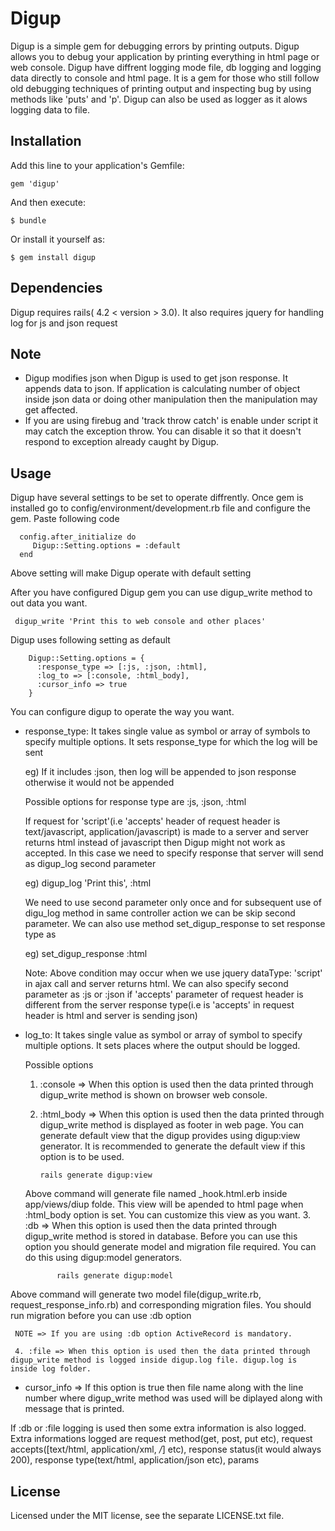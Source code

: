 # Digup

Digup is a simple gem for debugging errors by printing outputs.
Digup allows you to debug your application by printing everything in html page or web console. Digup have diffrent logging mode file, db logging and logging data directly to console and html page.
It is a gem for those who still follow old debugging techniques of printing output and inspecting bug by using methods like 'puts' and 'p'. Digup can also be used as logger as it alows logging data to file.

## Installation

Add this line to your application's Gemfile:

    gem 'digup'

And then execute:

    $ bundle

Or install it yourself as:

    $ gem install digup

## Dependencies
Digup requires rails( 4.2 < version > 3.0). It also requires jquery for handling log for js and json request

## Note
- Digup modifies json when Digup is used to get json response. It appends data to json. If application is calculating number of object inside json data or doing other manipulation then the manipulation may get affected.
- If you are using firebug and 'track throw catch' is enable under script it may catch the exception throw. You can disable it so that it doesn't respond to exception already caught by Digup.

## Usage

Digup have several settings to be set to operate diffrently.
Once gem is installed go to config/environment/development.rb file and configure the gem. Paste following code

      config.after_initialize do
         Digup::Setting.options = :default
      end

Above setting will make Digup operate with default setting

After you have configured Digup gem you can use digup_write method to out data you want.

     digup_write 'Print this to web console and other places'

Digup uses following setting as default

        Digup::Setting.options = {
          :response_type => [:js, :json, :html],
          :log_to => [:console, :html_body],
          :cursor_info => true
        }

You can configure digup to operate the way you want.
- response_type: It takes single value as symbol or array of symbols to specify multiple options. It sets response_type for which the log will be sent

     eg) If it includes :json, then log will be appended to json response otherwise it would not be appended

     Possible options for response type are :js, :json, :html

     If  request for 'script'(i.e 'accepts' header of request header is text/javascript, application/javascript) is made to a server and server returns html instead of javascript then Digup might not work as accepted. In this case we need to specify response that server will send as digup_log second parameter

     eg) digup_log 'Print this', :html

     We need to use second parameter only once and for subsequent use of digu_log method in same controller action we can be skip second parameter. We can also use method set_digup_response to set response type as

     eg) set_digup_response :html

     Note: Above condition may occur when we use jquery dataType: 'script' in ajax call and server returns html. We can also specify second parameter as :js or :json if 'accepts' parameter of request header is different from the server response type(i.e is 'accepts' in request header is html and server is sending json)

- log_to: It takes single value as symbol or array of symbol to specify multiple options. It sets places where the output should be logged.

     Possible options
     1. :console => When this option is used then the data printed through digup_write method is shown on browser web console.
     2. :html_body => When this option is used then the data printed through digup_write method is displayed as footer in web page. You can generate default view that the digup provides using digup:view generator. It is recommended to generate the default view if this option is to be used.

            rails generate digup:view
     Above command will generate file named _hook.html.erb inside app/views/diup folde. This view will be apended to html page when :html_body option is set. You can customize this view as you want.
     3. :db => When this option is used then the data printed through digup_write method is stored in database. Before you can use this option you should generate model and migration file required. You can do this using digup:model generators.

             rails generate digup:model
Above command will generate two model file(digup_write.rb, request_response_info.rb) and corresponding migration files. You should run migration before you can use :db option

     NOTE => If you are using :db option ActiveRecord is mandatory.

     4. :file => When this option is used then the data printed through digup_write method is logged inside digup.log file. digup.log is inside log folder.

- cursor_info => If this option is true then file name along with the line number where digup_write method was used will be diplayed along with message that is printed.

If :db or :file logging is used then some extra information is also logged. Extra informations logged are request method(get, post, put etc), request accepts([text/html, application/xml, */*] etc), response status(it would always 200), response type(text/html, application/json etc), params


## License

Licensed under the MIT license, see the separate LICENSE.txt file.
